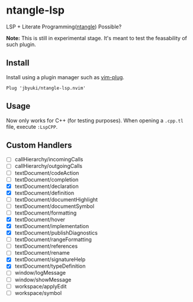 ntangle-lsp
===========

LSP + Literate Programming([ntangle](https://github.com/jbyuki/ntangle.nvim)) Possible?

**Note:** This is still in experimental stage. It's meant to test the feasability of such plugin.

Install
-------

Install using a plugin manager such as [vim-plug](https://github.com/junegunn/vim-plug).

```
Plug 'jbyuki/ntangle-lsp.nvim'
```


Usage
-----

Now only works for C++ (for testing purposes).
When opening a `.cpp.tl` file, execute `:LspCPP`.

Custom Handlers
---------------

* [ ] callHierarchy/incomingCalls
* [ ] callHierarchy/outgoingCalls
* [ ] textDocument/codeAction
* [ ] textDocument/completion
* [x] textDocument/declaration
* [x] textDocument/definition
* [ ] textDocument/documentHighlight
* [ ] textDocument/documentSymbol
* [ ] textDocument/formatting
* [x] textDocument/hover
* [x] textDocument/implementation
* [x] textDocument/publishDiagnostics
* [ ] textDocument/rangeFormatting
* [ ] textDocument/references
* [ ] textDocument/rename
* [x] textDocument/signatureHelp
* [x] textDocument/typeDefinition
* [ ] window/logMessage
* [ ] window/showMessage
* [ ] workspace/applyEdit
* [ ] workspace/symbol
